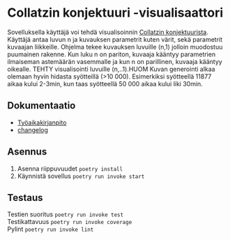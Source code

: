 # Collatzin konjektuuri -visualisaattori
Sovelluksella käyttäjä voi tehdä visualisoinnin [Collatzin konjektuurista](https://fi.wikipedia.org/wiki/Collatzin_konjektuuri). Käyttäjä antaa luvun n ja kuvauksen parametrit kuten värit, sekä parametrit kuvaajan liikkeille. Ohjelma tekee kuvauksen luvuille (n,1) jolloin muodostuu puumainen rakenne. Kun luku n on pariton, kuvaaja kääntyy parametrien ilmaiseman astemäärän vasemmalle ja kun n on parillinen, kuvaaja kääntyy oikealle.
TEHTY visualisointi luvuille (n,..1).HUOM Kuvan generointi alkaa olemaan hyvin hidasta syötteillä (>10 000). Esimerkiksi syötteellä 11877 aikaa kului 2-3min, kun taas syötteellä 50 000 aikaa kului liki 30min.

## Dokumentaatio
- [Työaikakirjanpito](projekti/dokumentaatio/tyoaika.md)
- [changelog](projekti/dokumentaatio/changelog.md)

## Asennus
1. Asenna riippuvuudet
`poetry install`
2. Käynnistä sovellus
`poetry run invoke start`

## Testaus
Testien suoritus
`poetry run invoke test`\
Testikattavuus
`poetry run invoke coverage`\
Pylint
`poetry run invoke lint`
